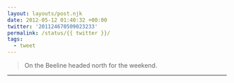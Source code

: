 ```yaml
---
layout: layouts/post.njk
date: 2012-05-12 01:40:32 +00:00
twitter: '201124670509023233'
permalink: /status/{{ twitter }}/
tags: 
  - tweet
---
```


> On the Beeline headed north for the weekend.

---
